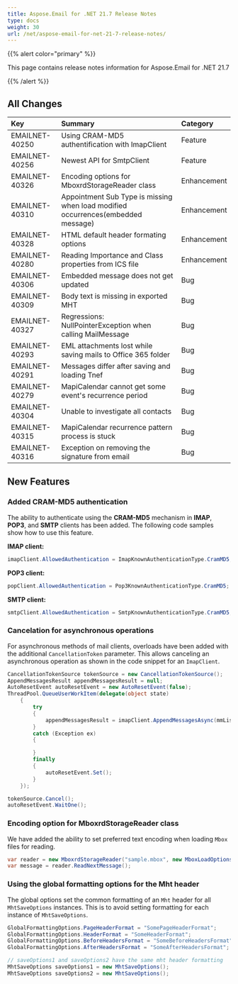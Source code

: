 ```yaml
---
title: Aspose.Email for .NET 21.7 Release Notes
type: docs
weight: 30
url: /net/aspose-email-for-net-21-7-release-notes/
---
```


{{% alert color="primary" %}} 

This page contains release notes information for Aspose.Email for .NET 21.7

{{% /alert %}} 
## **All Changes**

|**Key**|**Summary**|**Category**|
| :- | :- | :- |
|EMAILNET-40250|Using CRAM-MD5 authentification with ImapClient|Feature|
|EMAILNET-40256|Newest API for SmtpClient|Feature|
|EMAILNET-40326|Encoding options for MboxrdStorageReader class|Enhancement|
|EMAILNET-40310|Appointment Sub Type is missing when load modified occurrences(embedded message)|Enhancement|
|EMAILNET-40328|HTML default header formating options|Enhancement|
|EMAILNET-40280|Reading Importance and Class properties from ICS file|Enhancement|
|EMAILNET-40306|Embedded message does not get updated|Bug|
|EMAILNET-40309|Body text is missing in exported MHT|Bug|
|EMAILNET-40327|Regressions: NullPointerException when calling MailMessage|Bug|
|EMAILNET-40293|EML attachments lost while saving mails to Office 365 folder|Bug|
|EMAILNET-40291|Messages differ after saving and loading Tnef|Bug|
|EMAILNET-40279|MapiCalendar cannot get some event's recurrence period|Bug|
|EMAILNET-40304|Unable to investigate all contacts|Bug|
|EMAILNET-40315|MapiCalendar recurrence pattern process is stuck|Bug|
|EMAILNET-40316|Exception on removing the signature from email|Bug|


## **New Features**

### **Added CRAM-MD5 authentication**

The ability to authenticate using the **CRAM-MD5** mechanism in **IMAP**, **POP3**, and **SMTP** clients has been added.
The following code samples show how to use this feature.

**IMAP client:**

```csharp
imapClient.AllowedAuthentication = ImapKnownAuthenticationType.CramMD5;
```

**POP3 client:**

```csharp
popClient.AllowedAuthentication = Pop3KnownAuthenticationType.CramMD5;
```

**SMTP client:**

```csharp
smtpClient.AllowedAuthentication = SmtpKnownAuthenticationType.CramMD5;
```

### **Cancelation for asynchronous operations**

For asynchronous methods of mail clients, overloads have been added with the additional `CancellationToken` parameter. 
This allows canceling an asynchronous operation as shown in the code snippet for an `ImapClient`.

```csharp
CancellationTokenSource tokenSource = new CancellationTokenSource();
AppendMessagesResult appendMessagesResult = null;
AutoResetEvent autoResetEvent = new AutoResetEvent(false);
ThreadPool.QueueUserWorkItem(delegate(object state)
    {
        try
        {
            appendMessagesResult = imapClient.AppendMessagesAsync(mmList, tokenSource.Token).GetAwaiter().GetResult();
        }
        catch (Exception ex)
        {

        }
        finally
        {
            autoResetEvent.Set();
        }
    });

tokenSource.Cancel();
autoResetEvent.WaitOne();
```

### **Encoding option for MboxrdStorageReader class**

We have added the ability to set preferred text encoding when loading `Mbox` files for reading.

```csharp
var reader = new MboxrdStorageReader("sample.mbox", new MboxLoadOptions() { PreferredTextEncoding = Encoding.UTF8});
var message = reader.ReadNextMessage();
```

### **Using the global formatting options for the Mht header**

The global options set the common formatting of an `Mht` header for all `MhtSaveOptions` instances.
This is to avoid setting formatting for each instance of `MhtSaveOptions`.

```csharp
GlobalFormattingOptions.PageHeaderFormat = "SomePageHeaderFormat";
GlobalFormattingOptions.HeaderFormat = "SomeHeaderFormat";
GlobalFormattingOptions.BeforeHeadersFormat = "SomeBeforeHeadersFormat";
GlobalFormattingOptions.AfterHeadersFormat = "SomeAfterHeadersFormat";

// saveOptions1 and saveOptions2 have the same mht header formatting
MhtSaveOptions saveOptions1 = new MhtSaveOptions();
MhtSaveOptions saveOptions2 = new MhtSaveOptions();
```